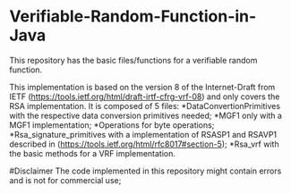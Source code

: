 # Verifiable-Random-Function-in-Java
This repository has the basic files/functions for a verifiable random function.

This implementation is based on the version 8 of the Internet-Draft from IETF (https://tools.ietf.org/html/draft-irtf-cfrg-vrf-08) and only covers the RSA implementation.
It is composed of 5 files:
*DataConvertionPrimitives with the respective data conversion primitives needed;
*MGF1 only with a MGF1 implementation;
*Operations for byte operations;
*Rsa_signature_primitives with a implementation of RSASP1 and RSAVP1 described in (https://tools.ietf.org/html/rfc8017#section-5);
*Rsa_vrf with the basic methods for a VRF implementation.

#Disclaimer
The code implemented in this repository might contain errors and is not for commercial use;
